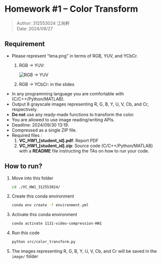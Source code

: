 # Homework #1 – Color Transform

> Author: 312553024 江尚軒  
> Date: 2024/09/27

## Requirement

- Please represent “lena.png” in terms of RGB, YUV, and YCbCr.
    1. RGB -> YUV:
        
        ![RGB -> YUV](https://wikimedia.org/api/rest_v1/media/math/render/svg/d419c358491015293e9e83a23c3cdba62be2da2f)
        
    2. RGB -> YCbCr: in the slides
- In any programming language you are comfortable with (C/C++/Python/MATLAB).
- Output 8 grayscale images representing R, G, B, Y, U, V, Cb, and Cr, respectively.
- **Do not** use any ready-made functions to transform the color.
- You are allowed to use image reading/writing APIs.
- Deadline: 2024/09/30 13:19.
- Compressed as a single ZIP file.
- Required files :
    1. **VC_HW1_[student_id].pdf**: Report PDF
    2. **VC_HW1_[student_id].zip**: Source code (C/C++/Python/MATLAB) with a **README** file instructing the TAs on how to run your code.

## How to run?

1. Move into this folder
    
    ```bash
    cd ./VC_HW1_312553024/
    ```
    
2. Create this conda environment
    
    ```bash
    conda env create -f environment.yml
    ```
    
3. Activate this conda environment
    
    ```bash
    conda activate 1131-video-compression-HW1
    ```
    
4. Run this code
    
    ```bash
    python src/color_transform.py
    ```
    
5. The images representing R, G, B, Y, U, V, Cb, and Cr will be saved in the `image/` folder